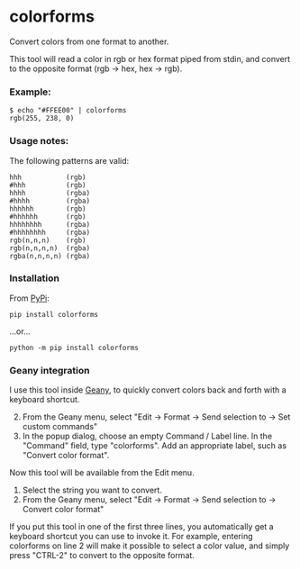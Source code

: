 # colorforms

Convert colors from one format to another.

This tool will read a color in rgb or hex format piped from stdin, and convert
to the opposite format (rgb -> hex, hex -> rgb).

### Example:

	$ echo "#FFEE00" | colorforms
	rgb(255, 238, 0)

### Usage notes:

The following patterns are valid:

    hhh           (rgb)
    #hhh          (rgb)
    hhhh          (rgba)
    #hhhh         (rgba)
    hhhhhh        (rgb)
    #hhhhhh       (rgb)
    hhhhhhhh      (rgba)
    #hhhhhhhh     (rgba)
    rgb(n,n,n)    (rgb)
    rgb(n,n,n,n)  (rgba)
    rgba(n,n,n,n) (rgba)

### Installation

From [PyPi](https://pypi.org/project/colorforms/):

	pip install colorforms

...or...

	python -m pip install colorforms

### Geany integration

I use this tool inside [Geany](https://www.geany.org/), to quickly convert
colors back and forth with a keyboard shortcut.

2. From the Geany menu, select "Edit -> Format -> Send selection to -> Set custom commands"
3. In the popup dialog, choose an empty Command / Label line. In the "Command"
field, type "colorforms". Add an appropriate label, such as "Convert color format".

Now this tool will be available from the Edit menu.

1. Select the string you want to convert.
2. From the Geany menu, select "Edit -> Format -> Send selection to -> Convert color format"

If you put this tool in one of the first three lines, you automatically get a
keyboard shortcut you can use to invoke it. For example, entering colorforms on
line 2 will make it possible to select a color value, and simply press "CTRL-2"
to convert to the opposite format.

